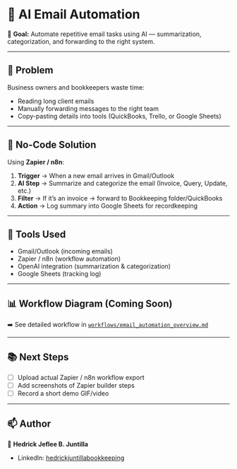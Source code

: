 # 📧 AI Email Automation  

🚀 **Goal:** Automate repetitive email tasks using AI — summarization, categorization, and forwarding to the right system.  

---

## 📝 Problem  
Business owners and bookkeepers waste time:  
- Reading long client emails  
- Manually forwarding messages to the right team  
- Copy-pasting details into tools (QuickBooks, Trello, or Google Sheets)  

---

## 🤖 No-Code Solution  
Using **Zapier / n8n**:  
1. **Trigger** → When a new email arrives in Gmail/Outlook  
2. **AI Step** → Summarize and categorize the email (Invoice, Query, Update, etc.)  
3. **Filter** → If it’s an invoice → forward to Bookkeeping folder/QuickBooks  
4. **Action** → Log summary into Google Sheets for recordkeeping  

---

## 🔧 Tools Used  
- Gmail/Outlook (incoming emails)  
- Zapier / n8n (workflow automation)  
- OpenAI integration (summarization & categorization)  
- Google Sheets (tracking log)  

---

## 📊 Workflow Diagram (Coming Soon)  
➡️ See detailed workflow in [`workflows/email_automation_overview.md`](workflows/email_automation_overview.md)  

---

## 📚 Next Steps  
- [ ] Upload actual Zapier / n8n workflow export  
- [ ] Add screenshots of Zapier builder steps  
- [ ] Record a short demo GIF/video  

---

## 📫 Author  
👤 **Hedrick Jeflee B. Juntilla**  
- LinkedIn: [hedrickjuntillabookkeeping](https://www.linkedin.com/in/hedrickjuntillabookkeeping/)  

